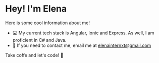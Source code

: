 # Hey! I'm Elena 

Here is some cool information about me!
- 💻 My current tech stack is Angular, Ionic and Express. As well, I am proficient in C# and Java.
- 📧 If you need to contact me, email me at [elenainternxt@gmail.com](mailto:elenainternxt@gmail.com)

Take coffe and let's code! 🚀
